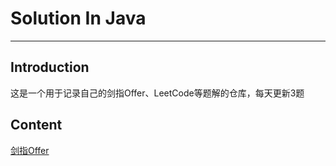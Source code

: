 # Solution In Java
- - -

## Introduction
这是一个用于记录自己的剑指Offer、LeetCode等题解的仓库，每天更新3题

## Content
[剑指Offer](https://github.com/DanielLin07/interview/blob/master/notes/%E5%89%91%E6%8C%87Offer.md)
